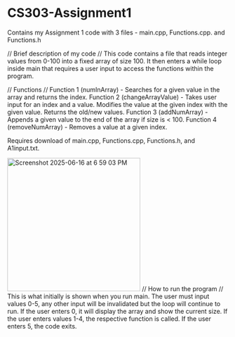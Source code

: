 # CS303-Assignment1
Contains my Assignment 1 code with 3 files - main.cpp, Functions.cpp. and Functions.h

// Brief description of my code //
This code contains a file that reads integer values from 0-100 into a fixed array of size 100. It then enters a while loop inside main that requires a user input to access the functions within the program.

// Functions //
Function 1 (numInArray) - Searches for a given value in the array and returns the index.
Function 2 (changeArrayValue) - Takes user input for an index and a value. Modifies the value at the given index with the given value. Returns the old/new values.
Function 3 (addNumArray) - Appends a given value to the end of the array if size is < 100.
Function 4 (removeNumArray) - Removes a value at a given index.

Requires download of main.cpp, Functions.cpp, Functions.h, and A1input.txt.

<img width="303" alt="Screenshot 2025-06-16 at 6 59 03 PM" src="https://github.com/user-attachments/assets/043c5314-f14b-4b65-98ef-5e8140e15f43" />
// How to run the program //
This is what initially is shown when you run main. The user must input values 0-5, any other input will be invalidated but the loop will continue to run.
If the user enters 0, it will display the array and show the current size.
If the user enters values 1-4, the respective function is called.
If the user enters 5, the code exits.
